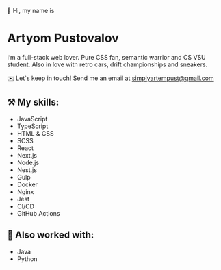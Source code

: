 👋 Hi, my name is

# Artyom Pustovalov

I’m a full-stack web lover. Pure CSS fan, semantic warrior and CS VSU student. Also in love with retro cars, drift championships and sneakers.

✉️ Let`s keep in touch! Send me an email at [simplyartempust@gmail.com](mailto:simplyartempust@gmail.com)

## ⚒️ My skills:
- JavaScript
- TypeScript
- HTML & CSS
- SCSS
- React
- Next.js
- Node.js
- Nest.js
- Gulp
- Docker
- Nginx
- Jest
- CI/CD
- GitHub Actions

## 🧪 Also worked with:
- Java
- Python
